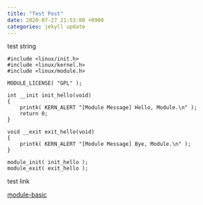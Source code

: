 ```yaml
---
title: "Test Post"
date: 2020-07-27 21:53:00 +0900
categories: jekyll update
---
```


test string

```
#include <linux/init.h>
#include <linux/kernel.h>
#include <linux/module.h>

MODULE_LICENSE( "GPL" );

int __init init_hello(void)
{
	printk( KERN_ALERT "[Module Message] Hello, Module.\n" );
	return 0;
}

void __exit exit_hello(void)
{
	printk( KERN_ALERT "[Module Message] Bye, Module.\n" );
}

module_init( init_hello );
module_exit( exit_hello );
```

test link

[module-basic](https://github.com/pr0gr4m/ex_kernel/blob/master/m_modules/basic/hello.c)
